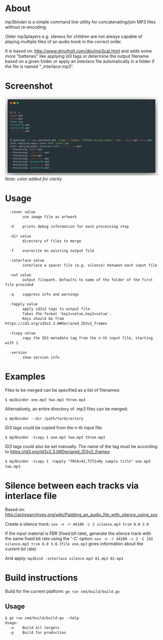 # About

_mp3binder_ is a simple command line utility for concatenating/join MP3 files without re-encoding.

Older mp3players e.g. stereos for children are not always capable of playing multiple files of an audio book in the correct order.

It is based on: http://www.dmulholl.com/dev/mp3cat.html and adds some more "batteries" like applying id3 tags or determine the output filename based on a given folder or apply an interlace file automatically in a folder if the file is named "\_interlace.mp3".

# Screenshot

![screenshot of the interface](interface.png)
_Note: color added for clarity_

# Usage

```
  -cover value
        use image file as artwork

  -d    prints debug information for each processing step

  -dir value
        directory of files to merge

  -f    overwrite an existing output file

  -interlace value
        interlace a spacer file (e.g. silence) between each input file

  -out value
        output filepath. Defaults to name of the folder of the first file provided

  -q    suppress info and warnings

  -tapply value
        apply id3v2 tags to output file.
        Takes the format 'key1=value,key2=value'.
        Keys should be from https://id3.org/id3v2.3.0#Declared_ID3v2_frames

  -tcopy value
        copy the ID3 metadata tag from the n-th input file, starting with 1

  -version
        show version info
```

# Examples

Files to be merged can be specified as a list of filenames:

`$ mp3binder one.mp3 two.mp3 three.mp3`

Alternatively, an entire directory of .mp3 files can be merged:

`$ mp3binder --dir /path/to/directory`

ID3 tags could be copied from the n-th input file:

`$ mp3binder -tcopy 1 one.mp3 two.mp3 three.mp3`

ID3 tags could also be set manually. The name of the tag must be according to https://id3.org/id3v2.3.0#Declared_ID3v2_frames:

`$ mp3binder -tcopy 1 -tapply "TRCK=42,TIT2=My sample title" one.mp3 two.mp3`

# Silence between each tracks via interlace file

Based on: http://activearchives.org/wiki/Padding_an_audio_file_with_silence_using_sox

Create a silence track: `sox -n -r 44100 -c 2 silence.mp3 trim 0.0 3.0`

If the input material is FBR (fixed bit rate), generate the silence track with the same fixed bit rate using the '-C' option: `sox -n -r 44100 -c 2 -C 192 silence.mp3 trim 0.0 3.0`. (`file one.mp3` gives information about the current bit rate)

And apply: `mp3bind -interlace silence.mp3 01.mp3 02.mp3`

# Build instructions

Build for the current platform: `go run cmd/build/build.go`

## Usage

    $ go run cmd/build/build.go --help
    Usage:
      -a    Build all targets
      -p    Build for production

